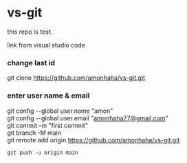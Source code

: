 # vs-git

this repo is test.

link from visual studio code

### change last id
git clone https://github.com/amonhaha/vs-git.git
### enter user name & email
git config --global user.name "amon"
<br>
git config --global user.email "amonhaha77@gmail.com"
<br>
git commit -m "first commit"
<br>
git branch -M main
<br>
git remote add origin https://github.com/amonhaha/vs-git.git
<br>
```
git push -u origin main
```